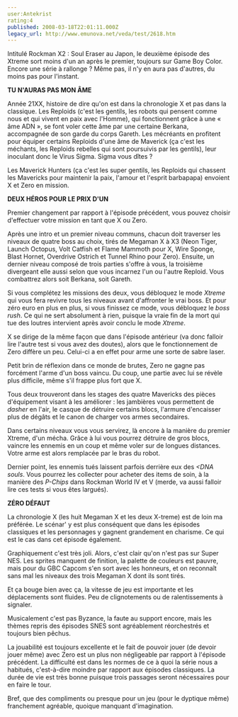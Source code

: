 ```yaml
---
user:Antekrist
rating:4
published: 2008-03-18T22:01:11.000Z
legacy_url: http://www.emunova.net/veda/test/2618.htm
---
```

Intitulé Rockman X2 : Soul Eraser au Japon, le deuxième épisode des Xtreme sort moins d'un an après le premier, toujours sur Game Boy Color. Encore une série à rallonge ? Même pas, il n'y en aura pas d'autres, du moins pas pour l'instant.  

  

**TU N'AURAS PAS MON ÂME**  

Année 21XX, histoire de dire qu'on est dans la chronologie X et pas dans la classique. Les Reploids (c'est les gentils, les robots qui pensent comme nous et qui vivent en paix avec l'Homme), qui fonctionnent grâce à une « âme ADN », se font voler cette âme par une certaine Berkana, accompagnée de son garde du corps Gareth. Les mécréants en profitent pour équiper certains Reploids d'une âme de Maverick (ça c'est les méchants, les Reploids rebelles qui sont poursuivis par les gentils), leur inoculant donc le Virus Sigma. Sigma vous dîtes ?  

Les Maverick Hunters (ça c'est les super gentils, les Reploids qui chassent les Mavericks pour maintenir la paix, l'amour et l'esprit barbapapa) envoient X et Zero en mission.  

  

**DEUX HÉROS POUR LE PRIX D'UN**  

Premier changement par rapport à l'épisode précédent, vous pouvez choisir d'effectuer votre mission en tant que X ou Zero.  

Après une intro et un premier niveau communs, chacun doit traverser les niveaux de quatre boss au choix, tirés de Megaman X à X3 (Neon Tiger, Launch Octopus, Volt Catfish et Flame Mammoth pour X, Wire Sponge, Blast Hornet, Overdrive Ostrich et Tunnel Rhino pour Zero). Ensuite, un dernier niveau composé de trois parties s'offre à vous, la troisième divergeant elle aussi selon que vous incarnez l'un ou l'autre Reploid. Vous combattrez alors soit Berkana, soit Gareth.  

Si vous complétez les missions des deux, vous débloquez le mode _Xtreme_ qui vous fera revivre tous les niveaux avant d'affronter le vrai boss. Et pour zéro euro en plus en plus, si vous finissez ce mode, vous débloquez le _boss rush_. Ce qui ne sert absolument à rien, puisque la vraie fin de la mort qui tue des loutres intervient après avoir conclu le mode _Xtreme_.  

X se dirige de la même façon que dans l'épisode antérieur (va donc falloir lire l'autre test si vous avez des doutes), alors que le fonctionnement de Zero diffère un peu. Celui-ci a en effet pour arme une sorte de sabre laser.  

Petit brin de réflexion dans ce monde de brutes, Zero ne gagne pas forcément l'arme d'un boss vaincu. Du coup, une partie avec lui se révèle plus difficile, même s'il frappe plus fort que X.  

Tous deux trouveront dans les stages des quatre Mavericks des pièces d'équipement visant à les améliorer : les jambières vous permettent de _dasher_ en l'air, le casque de détruire certains blocs, l'armure d'encaisser plus de dégâts et le canon de charger vos armes secondaires.  

Dans certains niveaux vous vous servirez, là encore à la manière du premier Xtreme, d'un mécha. Grâce à lui vous pourrez détruire de gros blocs, vaincre les ennemis en un coup et même voler sur de longues distances. Votre arme est alors remplacée par le bras du robot.  

Dernier point, les ennemis tués laissent parfois derrière eux des _<DNA souls_. Vous pourrez les collecter pour acheter des items de soin, à la manière des _P-Chips_ dans Rockman World IV et V (merde, va aussi falloir lire ces tests si vous êtes largués).  

  

**ZÉRO DÉFAUT**  

La chronologie X (les huit Megaman X et les deux X-treme) est de loin ma préférée. Le scénar' y est plus conséquent que dans les épisodes classiques et les personnages y gagnent grandement en charisme. Ce qui est le cas dans cet épisode également.  

Graphiquement c'est très joli. Alors, c'est clair qu'on n'est pas sur Super NES. Les sprites manquent de finition, la palette de couleurs est pauvre, mais pour du GBC Capcom s'en sort avec les honneurs, et on reconnaît sans mal les niveaux des trois Megaman X dont ils sont tirés.  

Et ça bouge bien avec ça, la vitesse de jeu est importante et les déplacements sont fluides. Peu de clignotements ou de ralentissements à signaler.  

Musicalement c'est pas Byzance, la faute au support encore, mais les thèmes repris des épisodes SNES sont agréablement réorchestrés et toujours bien pêchus.  

La jouabilité est toujours excellente et le fait de pouvoir jouer (de devoir jouer même) avec Zero est un plus non négligeable par rapport à l'épisode précédent. La difficulté est dans les normes de ce à quoi la série nous a habitués, c'est-à-dire moindre par rapport aux épisodes classiques. La durée de vie est très bonne puisque trois passages seront nécessaires pour en faire le tour.  

Bref, que des compliments ou presque pour un jeu (pour le dyptique même) franchement agréable, quoique manquant d'imagination.
